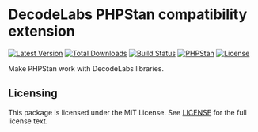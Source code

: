 # DecodeLabs PHPStan compatibility extension

[![Latest Version](https://img.shields.io/packagist/v/decodelabs/phpstan-decodeLabs.svg?style=flat-square)](https://packagist.org/packages/decodelabs/phpstan-decodeLabs)
[![Total Downloads](https://img.shields.io/packagist/dt/decodelabs/phpstan-decodeLabs.svg?style=flat-square)](https://packagist.org/packages/decodelabs/phpstan-decodeLabs)
[![Build Status](https://img.shields.io/travis/decodelabs/phpstan-decodeLabs/develop.svg?style=flat-square)](https://travis-ci.org/decodelabs/phpstan-decodeLabs)
[![PHPStan](https://img.shields.io/badge/PHPStan-enabled-44CC11.svg?longCache=true&style=flat-square)](https://github.com/phpstan/phpstan)
[![License](https://img.shields.io/packagist/l/decodelabs/phpstan-decodelabs?style=flat-square)](https://packagist.org/packages/decodelabs/phpstan-decodelabs)

Make PHPStan work with DecodeLabs libraries.

## Licensing
This package is licensed under the MIT License. See [LICENSE](./LICENSE) for the full license text.
